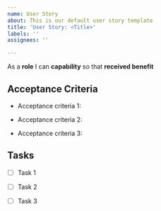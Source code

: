 ```yaml
---
name: User Story
about: This is our default user story template
title: 'User Story: <Title>'
labels: ''
assignees: ''

---
```


As a **role** I can **capability** so that **received benefit**

## Acceptance Criteria

- Acceptance criteria 1:

- Acceptance criteria 2:

- Acceptance criteria 3:

## Tasks

- [ ] Task 1

- [ ] Task 2

- [ ] Task 3
